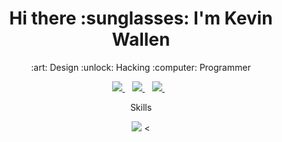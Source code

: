 <h1 align='center'>
  Hi there :sunglasses: I'm Kevin Wallen
</h1>
<p align='center'>
 :art: Design :unlock: Hacking :computer: Programmer
</p>


<p align='center'>
  <a href="https://www.linkedin.com/in/kevin-wallen-190404176/">
    <img src="https://img.shields.io/badge/linkedin-%230077B5.svg?&style=for-the-badge&logo=linkedin&logoColor=white"/>
  </a>&nbsp;&nbsp;
  <a href="https://instagram.com/daisukked">
    <img src="https://img.shields.io/badge/instagram-%23E4405F.svg?&style=for-the-badge&logo=instagram&logoColor=white"/>        
  </a>&nbsp;&nbsp;
  <a href="https://twitter.com/daisukke__">
    <img src="https://img.shields.io/badge/Twitter-1DA1F2?style=for-the-badge&logo=twitter&logoColor=white"/>        
  </a>&nbsp;&nbsp;
</p>

<p align='center'>
  Skills
</p>

<p align='center'>
    <img src="https://img.shields.io/badge/HTML-239120?style=for-the-badge&logo=html5&logoColor=white"/>
  <
</p>
